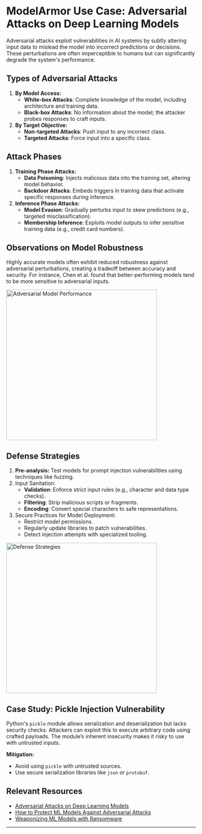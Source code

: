 
# **ModelArmor Use Case: Adversarial Attacks on Deep Learning Models**

Adversarial attacks exploit vulnerabilities in AI systems by subtly altering input data to mislead the model into incorrect predictions or decisions. These perturbations are often imperceptible to humans but can significantly degrade the system's performance.

## **Types of Adversarial Attacks**

1. **By Model Access:**
   - **White-box Attacks**: Complete knowledge of the model, including architecture and training data.
   - **Black-box Attacks**: No information about the model; the attacker probes responses to craft inputs.
2. **By Target Objective:**
   - **Non-targeted Attacks**: Push input to any incorrect class.
   - **Targeted Attacks**: Force input into a specific class.

## **Attack Phases**

1. **Training Phase Attacks:**
   - **Data Poisoning**: Injects malicious data into the training set, altering model behavior.
   - **Backdoor Attacks**: Embeds triggers in training data that activate specific responses during inference.
2. **Inference Phase Attacks:**
   - **Model Evasion**: Gradually perturbs input to skew predictions (e.g., targeted misclassification).
   - **Membership Inference**: Exploits model outputs to infer sensitive training data (e.g., credit card numbers).

## **Observations on Model Robustness**

Highly accurate models often exhibit reduced robustness against adversarial perturbations, creating a tradeoff between accuracy and security. For instance, Chen et al. found that better-performing models tend to be more sensitive to adversarial inputs.

<img src="../.gitbook/assets/modelarmor/1.png" width="400" class="center" alt="Adversarial Model Performance">

## **Defense Strategies**

1. **Pre-analysis:** Test models for prompt injection vulnerabilities using techniques like fuzzing.
2. Input Sanitation:
   - **Validation**: Enforce strict input rules (e.g., character and data type checks).
   - **Filtering**: Strip malicious scripts or fragments.
   - **Encoding**: Convert special characters to safe representations.
3. Secure Practices for Model Deployment:
   - Restrict model permissions.
   - Regularly update libraries to patch vulnerabilities.
   - Detect injection attempts with specialized tooling.

<img src="../.gitbook/assets/modelarmor/2.png" width="400" class="center" alt="Defense Strategies">

## **Case Study: Pickle Injection Vulnerability**

Python's `pickle` module allows serialization and deserialization but lacks security checks. Attackers can exploit this to execute arbitrary code using crafted payloads. The module’s inherent insecurity makes it risky to use with untrusted inputs.

**Mitigation:**

- Avoid using `pickle` with untrusted sources.
- Use secure serialization libraries like `json` or `protobuf`.

## **Relevant Resources**

- [Adversarial Attacks on Deep Learning Models](https://arxiv.org/pdf/2308.14367)
- [How to Protect ML Models Against Adversarial Attacks](https://arxiv.org/pdf/2308.14367)
- [Weaponizing ML Models with Ransomware](https://arxiv.org/pdf/2308.14367)

---
